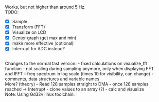 Works, but not higher than around 5 Hz.
</br>
TODO:
- [x] Sample
- [x] Transform (FFT)
- [x] Visualize on LCD
- [x] Center graph (get max and min)
- [x] make more effective (optional)
- [x] Interrupt for ADC instead?
</br>
Changes to the normal fast version:
- fixed calculations on visualize_fft function
- not scaling during sampling anymore, only when displaying FFT and IFFT
- freq spectrum in log scale (times 10 for visibility, can change)
- comments, data structures and variable names
</br>
More? (theory) 
- Read 128 samples straight to DMA
- once 128 samples reached -> Interrupt
- clone values to an array (?) 
- calc and visualize
</br>
Note: Using Gd32v linux toolchain.
